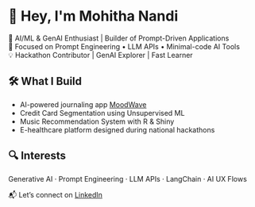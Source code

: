# 👋 Hey, I'm Mohitha Nandi

🎯 AI/ML & GenAI Enthusiast | Builder of Prompt-Driven Applications  
🚀 Focused on Prompt Engineering • LLM APIs • Minimal-code AI Tools  
💡 Hackathon Contributor | GenAI Explorer | Fast Learner

## 🛠️ What I Build
- AI-powered journaling app [MoodWave](https://github.com/mohithanandi/MoodWave)
- Credit Card Segmentation using Unsupervised ML
- Music Recommendation System with R & Shiny
- E-healthcare platform designed during national hackathons

## 🔍 Interests
Generative AI · Prompt Engineering · LLM APIs · LangChain · AI UX Flows

📬 Let’s connect on [LinkedIn](https://www.linkedin.com/in/mohithanandi)
